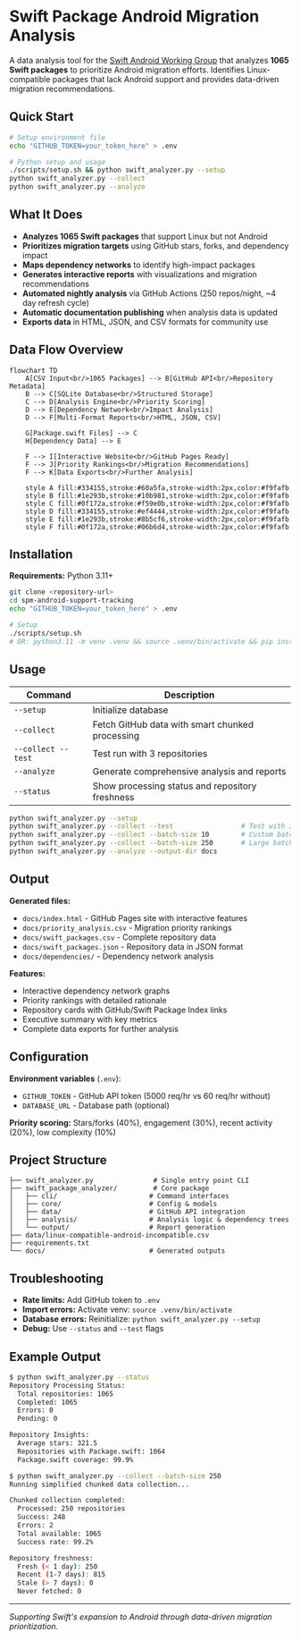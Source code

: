 # Swift Package Android Migration Analysis

A data analysis tool for the [Swift Android Working Group](https://www.swift.org/android-workgroup/) that analyzes **1065 Swift packages** to prioritize Android migration efforts. Identifies Linux-compatible packages that lack Android support and provides data-driven migration recommendations.

## Quick Start

```bash
# Setup environment file
echo "GITHUB_TOKEN=your_token_here" > .env

# Python setup and usage
./scripts/setup.sh && python swift_analyzer.py --setup
python swift_analyzer.py --collect
python swift_analyzer.py --analyze
```

## What It Does

- **Analyzes 1065 Swift packages** that support Linux but not Android
- **Prioritizes migration targets** using GitHub stars, forks, and dependency impact
- **Maps dependency networks** to identify high-impact packages
- **Generates interactive reports** with visualizations and migration recommendations
- **Automated nightly analysis** via GitHub Actions (250 repos/night, ~4 day refresh cycle)
- **Automatic documentation publishing** when analysis data is updated
- **Exports data** in HTML, JSON, and CSV formats for community use

## Data Flow Overview

```mermaid
flowchart TD
    A[CSV Input<br/>1065 Packages] --> B[GitHub API<br/>Repository Metadata]
    B --> C[SQLite Database<br/>Structured Storage]
    C --> D[Analysis Engine<br/>Priority Scoring]
    D --> E[Dependency Network<br/>Impact Analysis]
    D --> F[Multi-Format Reports<br/>HTML, JSON, CSV]
    
    G[Package.swift Files] --> C
    H[Dependency Data] --> E
    
    F --> I[Interactive Website<br/>GitHub Pages Ready]
    F --> J[Priority Rankings<br/>Migration Recommendations]
    F --> K[Data Exports<br/>Further Analysis]
    
    style A fill:#334155,stroke:#60a5fa,stroke-width:2px,color:#f9fafb
    style B fill:#1e293b,stroke:#10b981,stroke-width:2px,color:#f9fafb
    style C fill:#0f172a,stroke:#f59e0b,stroke-width:2px,color:#f9fafb
    style D fill:#334155,stroke:#ef4444,stroke-width:2px,color:#f9fafb
    style E fill:#1e293b,stroke:#8b5cf6,stroke-width:2px,color:#f9fafb
    style F fill:#0f172a,stroke:#06b6d4,stroke-width:2px,color:#f9fafb
```

## Installation

**Requirements:** Python 3.11+

```bash
git clone <repository-url>
cd spm-android-support-tracking
echo "GITHUB_TOKEN=your_token_here" > .env

# Setup
./scripts/setup.sh
# OR: python3.11 -m venv .venv && source .venv/bin/activate && pip install -r requirements.txt
```

## Usage

| Command | Description |
|---------|-------------|
| `--setup` | Initialize database |
| `--collect` | Fetch GitHub data with smart chunked processing |
| `--collect --test` | Test run with 3 repositories |
| `--analyze` | Generate comprehensive analysis and reports |
| `--status` | Show processing status and repository freshness |

```bash
python swift_analyzer.py --setup
python swift_analyzer.py --collect --test                 # Test with 3 repos
python swift_analyzer.py --collect --batch-size 10        # Custom batch size
python swift_analyzer.py --collect --batch-size 250       # Large batch refresh (250 repos)
python swift_analyzer.py --analyze --output-dir docs
```

## Output

**Generated files:**
- `docs/index.html` - GitHub Pages site with interactive features
- `docs/priority_analysis.csv` - Migration priority rankings
- `docs/swift_packages.csv` - Complete repository data
- `docs/swift_packages.json` - Repository data in JSON format
- `docs/dependencies/` - Dependency network analysis

**Features:**
- Interactive dependency network graphs
- Priority rankings with detailed rationale
- Repository cards with GitHub/Swift Package Index links
- Executive summary with key metrics
- Complete data exports for further analysis

## Configuration

**Environment variables** (`.env`):
- `GITHUB_TOKEN` - GitHub API token (5000 req/hr vs 60 req/hr without)
- `DATABASE_URL` - Database path (optional)

**Priority scoring:** Stars/forks (40%), engagement (30%), recent activity (20%), low complexity (10%)

## Project Structure

```
├── swift_analyzer.py               # Single entry point CLI
├── swift_package_analyzer/         # Core package
│   ├── cli/                       # Command interfaces
│   ├── core/                      # Config & models
│   ├── data/                      # GitHub API integration
│   ├── analysis/                  # Analysis logic & dependency trees
│   └── output/                    # Report generation
├── data/linux-compatible-android-incompatible.csv
├── requirements.txt
└── docs/                          # Generated outputs
```

## Troubleshooting

- **Rate limits:** Add GitHub token to `.env`
- **Import errors:** Activate venv: `source .venv/bin/activate`  
- **Database errors:** Reinitialize: `python swift_analyzer.py --setup`
- **Debug:** Use `--status` and `--test` flags

## Example Output

```bash
$ python swift_analyzer.py --status
Repository Processing Status:
  Total repositories: 1065
  Completed: 1065
  Errors: 0
  Pending: 0

Repository Insights:
  Average stars: 321.5
  Repositories with Package.swift: 1064
  Package.swift coverage: 99.9%

$ python swift_analyzer.py --collect --batch-size 250
Running simplified chunked data collection...

Chunked collection completed:
  Processed: 250 repositories
  Success: 248
  Errors: 2
  Total available: 1065
  Success rate: 99.2%

Repository freshness:
  Fresh (< 1 day): 250
  Recent (1-7 days): 815
  Stale (> 7 days): 0
  Never fetched: 0
```

---

*Supporting Swift's expansion to Android through data-driven migration prioritization.*